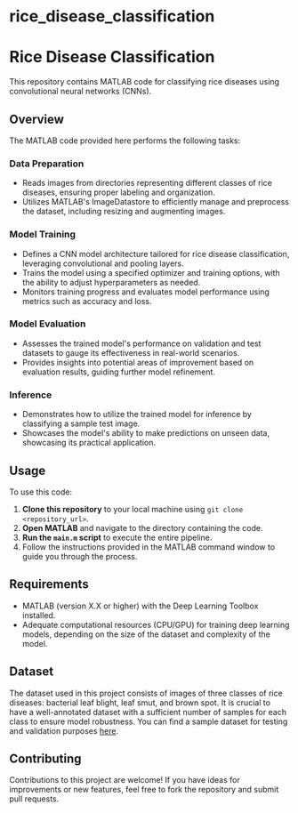 # rice_disease_classification


# Rice Disease Classification

This repository contains MATLAB code for classifying rice diseases using convolutional neural networks (CNNs).

## Overview

The MATLAB code provided here performs the following tasks:

### Data Preparation
- Reads images from directories representing different classes of rice diseases, ensuring proper labeling and organization.
- Utilizes MATLAB's ImageDatastore to efficiently manage and preprocess the dataset, including resizing and augmenting images.

### Model Training
- Defines a CNN model architecture tailored for rice disease classification, leveraging convolutional and pooling layers.
- Trains the model using a specified optimizer and training options, with the ability to adjust hyperparameters as needed.
- Monitors training progress and evaluates model performance using metrics such as accuracy and loss.

### Model Evaluation
- Assesses the trained model's performance on validation and test datasets to gauge its effectiveness in real-world scenarios.
- Provides insights into potential areas of improvement based on evaluation results, guiding further model refinement.

### Inference
- Demonstrates how to utilize the trained model for inference by classifying a sample test image.
- Showcases the model's ability to make predictions on unseen data, showcasing its practical application.

## Usage

To use this code:

1. **Clone this repository** to your local machine using `git clone <repository_url>`.
2. **Open MATLAB** and navigate to the directory containing the code.
3. **Run the `main.m` script** to execute the entire pipeline.
4. Follow the instructions provided in the MATLAB command window to guide you through the process.

## Requirements

- MATLAB (version X.X or higher) with the Deep Learning Toolbox installed.
- Adequate computational resources (CPU/GPU) for training deep learning models, depending on the size of the dataset and complexity of the model.

## Dataset

The dataset used in this project consists of images of three classes of rice diseases: bacterial leaf blight, leaf smut, and brown spot. It is crucial to have a well-annotated dataset with a sufficient number of samples for each class to ensure model robustness. You can find a sample dataset for testing and validation purposes [here](link-to-your-dataset).

## Contributing

Contributions to this project are welcome! If you have ideas for improvements or new features, feel free to fork the repository and submit pull requests.


